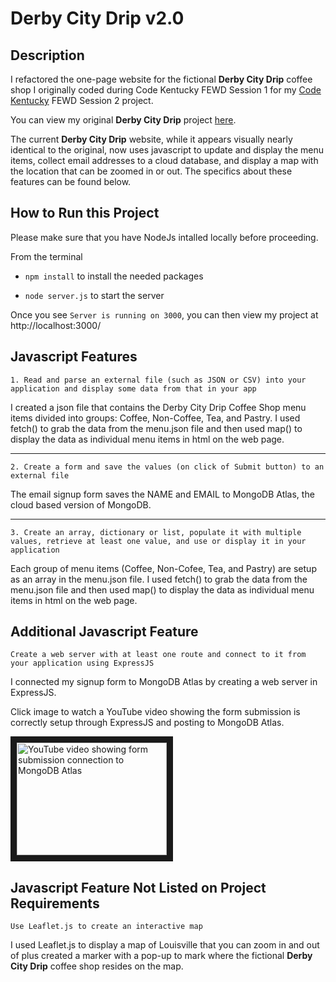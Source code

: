 # Derby City Drip v2.0
## Description
I refactored the one-page website for the fictional **Derby City Drip** coffee shop I originally coded during Code Kentucky FEWD Session 1 for my [Code Kentucky](https://codekentucky.org/) FEWD Session 2 project.

You can view my original **Derby City Drip** project [here](https://github.com/istarlet/derby_city_drip). 

The current **Derby City Drip** website, while it appears visually nearly identical to the original, now uses javascript to update and display the menu items, collect email addresses to a cloud database, and display a map with the location that can be zoomed in or out. The specifics about these features can be found below. 

## How to Run this Project
Please make sure that you have NodeJs intalled locally before proceeding. 

From the terminal 

- `npm install` to install the needed packages

- `node server.js` to start the server

Once you see `Server is running on 3000`, you can then view my project at http://localhost:3000/

## Javascript Features
`1. Read and parse an external file (such as JSON or CSV) into your application and display some data from that in your app`

I created a json file that contains the Derby City Drip Coffee Shop menu items divided into groups: Coffee, Non-Coffee, Tea, and Pastry. I used fetch() to grab the data from the menu.json file and then used map() to display the data as individual menu items in html on the web page. 

_ _ _

`2. Create a form and save the values (on click of Submit button) to an external file`

The email signup form saves the NAME and EMAIL to MongoDB Atlas, the cloud based version of MongoDB. 

_ _ _
 
`3. Create an array, dictionary or list, populate it with multiple values, retrieve at least one value, and use or display it in your application`

Each group of menu items (Coffee, Non-Cofee, Tea, and Pastry) are setup as an array in the menu.json file. I used fetch() to grab the data from the menu.json file and then used map() to display the data as individual menu items in html on the web page. 


## Additional Javascript Feature
`Create a web server with at least one route and connect to it from your application using ExpressJS`

I connected my signup form to MongoDB Atlas by creating a web server in ExpressJS. 

Click image to watch a YouTube video showing the form submission is correctly setup through ExpressJS and posting to MongoDB Atlas.

<a href="http://www.youtube.com/watch?feature=player_embedded&v=oBD7WD_XQNg
" target="_blank" rel="noopener noreferrer"><img src="http://img.youtube.com/vi/oBD7WD_XQNg/0.jpg" 
alt="YouTube video showing form submission connection to MongoDB Atlas" width="240" height="180" border="10" /></a>

## Javascript Feature Not Listed on Project Requirements
`Use Leaflet.js to create an interactive map`

I used Leaflet.js to display a map of Louisville that you can zoom in and out of plus created a marker with a pop-up to mark where the fictional **Derby City Drip** coffee shop resides on the map.




